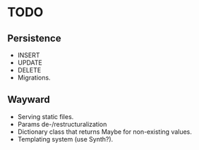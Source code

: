 TODO
====

Persistence
-----------

- INSERT
- UPDATE
- DELETE
- Migrations.

Wayward
-------

- Serving static files.
- Params de-/restructuralization
- Dictionary class that returns Maybe<T> for non-existing values.
- Templating system (use Synth?).
